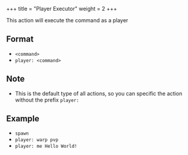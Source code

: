 +++
title = "Player Executor"
weight = 2
+++

This action will execute the command as a player

## Format

* `<command>`
* `player: <command>`

## Note

* This is the default type of all actions, so you can specific the action without the prefix `player:`

## Example

* `spawn`
* `player: warp pvp`
* `player: me Hello World!`
